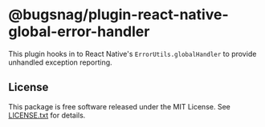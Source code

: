 # @bugsnag/plugin-react-native-global-error-handler

This plugin hooks in to React Native's `ErrorUtils.globalHandler` to provide unhandled exception reporting.

## License

This package is free software released under the MIT License. See [LICENSE.txt](./LICENSE.txt) for details.
